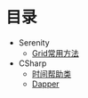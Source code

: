 # 目录

* Serenity
    * [Grid常用方法](Serenity/Grid.md)
* CSharp
    * [时间帮助类](CSharp/TimeHelper.md)
    * [Dapper](CSharp/Dapper.md)